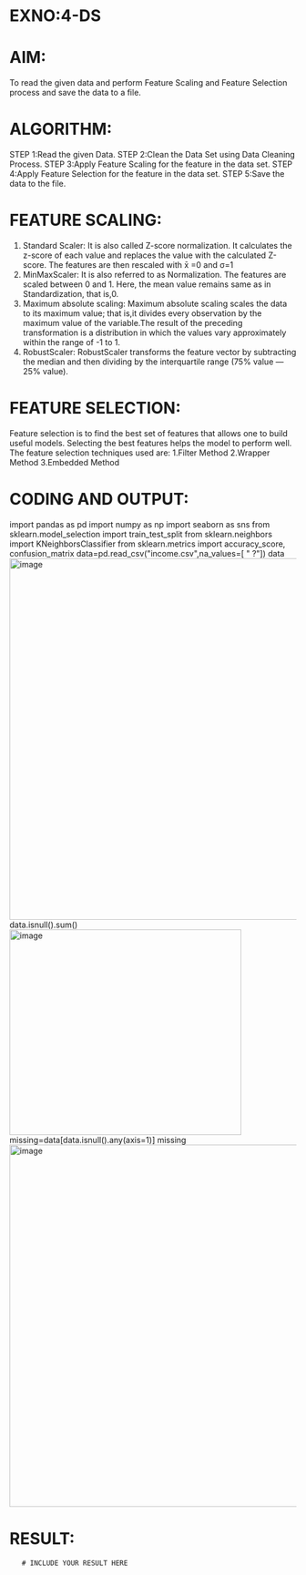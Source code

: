 # EXNO:4-DS
# AIM:
To read the given data and perform Feature Scaling and Feature Selection process and save the
data to a file.

# ALGORITHM:
STEP 1:Read the given Data.
STEP 2:Clean the Data Set using Data Cleaning Process.
STEP 3:Apply Feature Scaling for the feature in the data set.
STEP 4:Apply Feature Selection for the feature in the data set.
STEP 5:Save the data to the file.

# FEATURE SCALING:
1. Standard Scaler: It is also called Z-score normalization. It calculates the z-score of each value and replaces the value with the calculated Z-score. The features are then rescaled with x̄ =0 and σ=1
2. MinMaxScaler: It is also referred to as Normalization. The features are scaled between 0 and 1. Here, the mean value remains same as in Standardization, that is,0.
3. Maximum absolute scaling: Maximum absolute scaling scales the data to its maximum value; that is,it divides every observation by the maximum value of the variable.The result of the preceding transformation is a distribution in which the values vary approximately within the range of -1 to 1.
4. RobustScaler: RobustScaler transforms the feature vector by subtracting the median and then dividing by the interquartile range (75% value — 25% value).

# FEATURE SELECTION:
Feature selection is to find the best set of features that allows one to build useful models. Selecting the best features helps the model to perform well.
The feature selection techniques used are:
1.Filter Method
2.Wrapper Method
3.Embedded Method

# CODING AND OUTPUT:
  import pandas as pd
 import numpy as np
 import seaborn as sns
  from sklearn.model_selection import train_test_split
 from sklearn.neighbors import KNeighborsClassifier
 from sklearn.metrics import accuracy_score, confusion_matrix
 data=pd.read_csv("income.csv",na_values=[ " ?"])
 data
 <img width="922" height="635" alt="image" src="https://github.com/user-attachments/assets/f7fb8e22-c998-4ab7-a9b7-85c217db5cfe" />
 data.isnull().sum()
 <img width="407" height="361" alt="image" src="https://github.com/user-attachments/assets/890703d6-efe7-4408-9d27-56f5c9dfeb84" />
 missing=data[data.isnull().any(axis=1)]
 missing
 <img width="776" height="636" alt="image" src="https://github.com/user-attachments/assets/952fc808-7add-40a8-b16c-c6d1436664ff" />

# RESULT:
       # INCLUDE YOUR RESULT HERE
